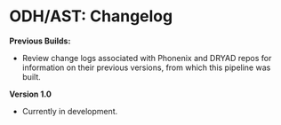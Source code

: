 # ODH/AST: Changelog 

**Previous Builds:**
- Review change logs associated with Phonenix and DRYAD repos for information on their previous versions, from which this pipeline was built.

**Version 1.0**
- Currently in development.